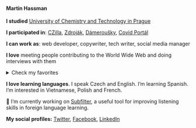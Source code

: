 #### Martin Hassman

<!--
**met/met** is a ✨ _special_ ✨ repository because its `README.md` (this file) appears on your GitHub profile.

Here are some ideas to get you started:

- 🔭 I’m currently working on ...
- 🌱 I’m currently learning ...
- 👯 I’m looking to collaborate on ...
- 🤔 I’m looking for help with ...
- 💬 Ask me about ...
- 📫 How to reach me: ...
- 😄 Pronouns: ...
- ⚡ Fun fact: ...
-->

**I studied** [University of Chemistry and Technology in Prague](https://www.vscht.cz/?jazyk=en)

**I participated in**: [CZilla](http://www.czilla.cz/ "Czech large community for Mozilla Suite and Mozilla Firefox projects, Post-mortem."),
[Zdroják](https://www.zdrojak.cz/ "Czech magazine about Web Technologies"), [Dámeroušky](https://www.damerousky.cz/en "Czech project for making and distribution of homemade anti-COVID masks"), [Covid Portál](https://covid.gov.cz/en/ "Czech website made by Government and volunteers about COVID-19")

**I can work as**: web developer, copywriter, tech writer, social media manager

**I love** meeting people contributing to the World Wide Web and doing interviews with them
<details>
  <summary>Check my favorites</summary>

- [Håkon Wium Lie: CSS was created to save HTML](https://www.root.cz/texty/hakon-wium-lie-css-was-created-to-save-html/)
- [Molly E. Holzschlag: Evangelist and Educator](https://www.zdrojak.cz/clanky/molly-e-holzschlag-evangelist-and-educator/)
- [David Storey: I believe in web standards](https://www.zdrojak.cz/clanky/david-storey-i-believe-in-web-standards/)
</details>
  
**I love learning languages**. I speak Czech and English. I’m learning Spanish. I’m interested in Vietnamese, Polish and French.

🔭 I’m currently working on [Subfilter](https://github.com/met/subfilter), a useful tool for improving listening skills in foreign language learning.

**My social profiles:** [Twitter](https://twitter.com/hassmanm), [Facebook](https://www.facebook.com/martin.hassman/), [LinkedIn](https://www.linkedin.com/in/hassman/)

